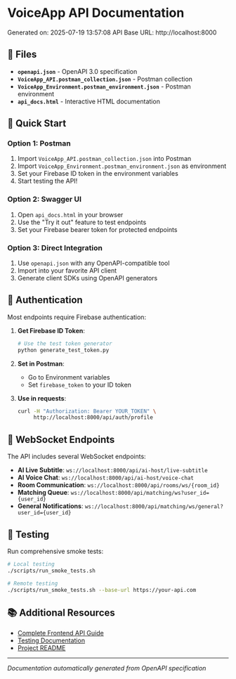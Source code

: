 # VoiceApp API Documentation

Generated on: 2025-07-19 13:57:08
API Base URL: http://localhost:8000

## 📁 Files

- **`openapi.json`** - OpenAPI 3.0 specification
- **`VoiceApp_API.postman_collection.json`** - Postman collection
- **`VoiceApp_Environment.postman_environment.json`** - Postman environment
- **`api_docs.html`** - Interactive HTML documentation

## 🚀 Quick Start

### Option 1: Postman
1. Import `VoiceApp_API.postman_collection.json` into Postman
2. Import `VoiceApp_Environment.postman_environment.json` as environment
3. Set your Firebase ID token in the environment variables
4. Start testing the API!

### Option 2: Swagger UI
1. Open `api_docs.html` in your browser
2. Use the "Try it out" feature to test endpoints
3. Set your Firebase bearer token for protected endpoints

### Option 3: Direct Integration
1. Use `openapi.json` with any OpenAPI-compatible tool
2. Import into your favorite API client
3. Generate client SDKs using OpenAPI generators

## 🔑 Authentication

Most endpoints require Firebase authentication:

1. **Get Firebase ID Token**:
   ```bash
   # Use the test token generator
   python generate_test_token.py
   ```

2. **Set in Postman**:
   - Go to Environment variables
   - Set `firebase_token` to your ID token

3. **Use in requests**:
   ```bash
   curl -H "Authorization: Bearer YOUR_TOKEN" \
        http://localhost:8000/api/auth/profile
   ```

## 📡 WebSocket Endpoints

The API includes several WebSocket endpoints:

- **AI Live Subtitle**: `ws://localhost:8000/api/ai-host/live-subtitle`
- **AI Voice Chat**: `ws://localhost:8000/api/ai-host/voice-chat`
- **Room Communication**: `ws://localhost:8000/api/rooms/ws/{room_id}`
- **Matching Queue**: `ws://localhost:8000/api/matching/ws?user_id={user_id}`
- **General Notifications**: `ws://localhost:8000/api/matching/ws/general?user_id={user_id}`

## 🧪 Testing

Run comprehensive smoke tests:
```bash
# Local testing
./scripts/run_smoke_tests.sh

# Remote testing
./scripts/run_smoke_tests.sh --base-url https://your-api.com
```

## 📚 Additional Resources

- [Complete Frontend API Guide](../FRONTEND_API_GUIDE.md)
- [Testing Documentation](../TESTING.md)
- [Project README](../README.md)

---

*Documentation automatically generated from OpenAPI specification*
